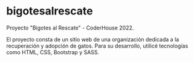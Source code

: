 # bigotesalrescate
Proyecto "Bigotes al Rescate" - CoderHouse 2022.

El proyecto consta de un sitio web de una organización dedicada a la recuperación y adopción de gatos. 
Para su desarrollo, utilicé tecnologías como HTML, CSS, Bootstrap y SASS.
